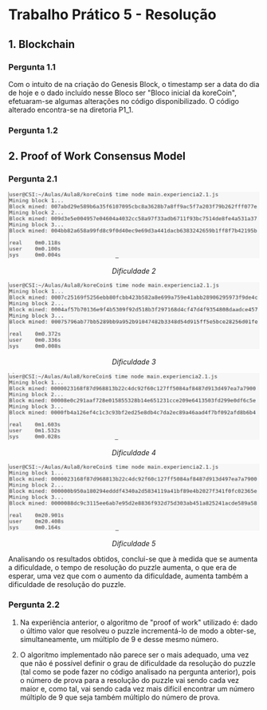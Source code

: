# Trabalho Prático 5 - Resolução

## 1. Blockchain

### Pergunta 1.1

Com o intuito de na criação do Genesis Block, o timestamp ser a data do dia de hoje e o dado incluído nesse Bloco ser "Bloco inicial da koreCoin", efetuaram-se algumas alterações no código disponibilizado. O código alterado encontra-se na diretoria P1_1.

### Pergunta 1.2

## 2. Proof of Work Consensus Model

### Pergunta 2.1

![Dificuldade2](https://github.com/uminho-miei-engseg-18-19/Grupo1/blob/master/TP5/P2_1/P2_1_dificuldade2.png)
*<center> Dificuldade 2 </center>*

![Dificuldade3](https://github.com/uminho-miei-engseg-18-19/Grupo1/blob/master/TP5/P2_1/P2_1_dificuldade3.png)
*<center> Dificuldade 3 </center>*

![Dificuldade4](https://github.com/uminho-miei-engseg-18-19/Grupo1/blob/master/TP5/P2_1/P2_1_dificuldade4.png)
*<center> Dificuldade 4 </center>*

![Dificuldade5](https://github.com/uminho-miei-engseg-18-19/Grupo1/blob/master/TP5/P2_1/P2_1_dificuldade5.png)
*<center> Dificuldade 5 </center>*

Analisando os resultados obtidos, conclui-se que à medida que se aumenta a dificuldade, o tempo de resolução do puzzle aumenta, o que era de esperar, uma vez que com o aumento da dificuldade, aumenta também a dificuldade de resolução do puzzle.

### Pergunta 2.2

1. Na experiência anterior, o algoritmo de "proof of work" utilizado é: dado o último valor que resolveu o puzzle incrementá-lo de modo a obter-se, simultaneamente, um múltiplo de 9 e desse mesmo número.

2. O algoritmo implementado não parece ser o mais adequado, uma vez que não é possível definir o grau de dificuldade da resolução do puzzle (tal como se pode fazer no código analisado na pergunta anterior), pois o número de prova para a resolução do puzzle vai sendo cada vez maior e, como tal, vai sendo cada vez mais difícil encontrar um número múltiplo de 9 que seja também múltiplo do número de prova. 
